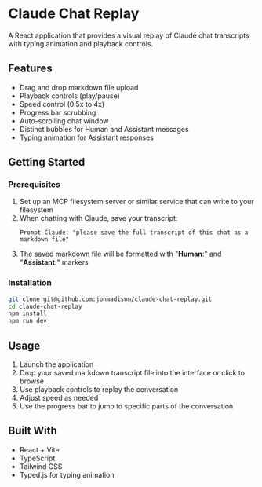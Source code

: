 # Claude Chat Replay

A React application that provides a visual replay of Claude chat transcripts with typing animation and playback controls.

## Features

- Drag and drop markdown file upload
- Playback controls (play/pause)
- Speed control (0.5x to 4x)
- Progress bar scrubbing
- Auto-scrolling chat window
- Distinct bubbles for Human and Assistant messages
- Typing animation for Assistant responses

## Getting Started

### Prerequisites

1. Set up an MCP filesystem server or similar service that can write to your filesystem
2. When chatting with Claude, save your transcript:
   ```
   Prompt Claude: "please save the full transcript of this chat as a markdown file"
   ```
3. The saved markdown file will be formatted with "**Human**:" and "**Assistant**:" markers

### Installation

```bash
git clone git@github.com:jonmadison/claude-chat-replay.git
cd claude-chat-replay
npm install
npm run dev
```

## Usage

1. Launch the application
2. Drop your saved markdown transcript file into the interface or click to browse
3. Use playback controls to replay the conversation
4. Adjust speed as needed
5. Use the progress bar to jump to specific parts of the conversation

## Built With

- React + Vite
- TypeScript
- Tailwind CSS
- Typed.js for typing animation